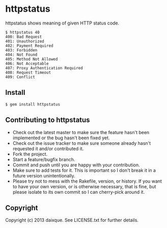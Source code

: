 httpstatus
============================

httpstatus shows meaning of given HTTP status code.

    $ httpstatus 40
    400: Bad Request
    401: Unauthorized
    402: Payment Required
    403: Forbidden
    404: Not Found
    405: Method Not Allowed
    406: Not Acceptable
    407: Proxy Authentication Required
    408: Request Timeout
    409: Conflict

## Install

    $ gem install httpstatus

## Contributing to httpstatus
 
* Check out the latest master to make sure the feature hasn't been implemented or the bug hasn't been fixed yet.
* Check out the issue tracker to make sure someone already hasn't requested it and/or contributed it.
* Fork the project.
* Start a feature/bugfix branch.
* Commit and push until you are happy with your contribution.
* Make sure to add tests for it. This is important so I don't break it in a future version unintentionally.
* Please try not to mess with the Rakefile, version, or history. If you want to have your own version, or is otherwise necessary, that is fine, but please isolate to its own commit so I can cherry-pick around it.

## Copyright

Copyright (c) 2013 daixque. See LICENSE.txt for
further details.

